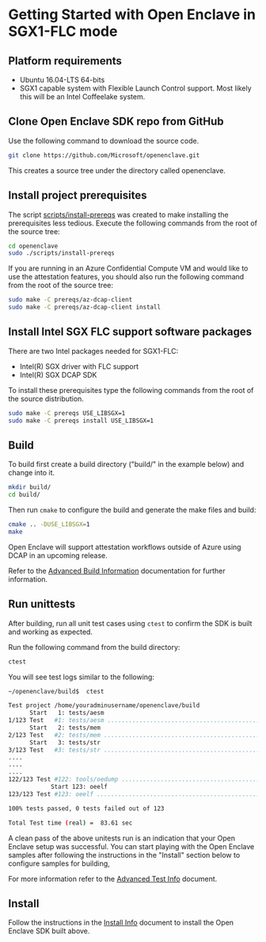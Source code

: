 # Getting Started with Open Enclave in SGX1-FLC mode

## Platform requirements

- Ubuntu 16.04-LTS 64-bits
- SGX1 capable system with Flexible Launch Control support. Most likely this will be an Intel Coffeelake system.

## Clone Open Enclave SDK repo from GitHub

Use the following command to download the source code.

```bash
git clone https://github.com/Microsoft/openenclave.git
```

This creates a source tree under the directory called openenclave.

## Install project prerequisites

The script [scripts/install-prereqs](/scripts/install-prereqs) was created to make installing the prerequisites less tedious. Execute the following commands from the root of the source tree:

```bash
cd openenclave
sudo ./scripts/install-prereqs
```

If you are running in an Azure Confidential Compute VM and would like to use the attestation features, you should also run the following command from the root of the source tree:

```bash
sudo make -C prereqs/az-dcap-client
sudo make -C prereqs/az-dcap-client install
```

## Install Intel SGX FLC support software packages

There are two Intel packages needed for SGX1-FLC:

- Intel(R) SGX driver with FLC support
- Intel(R) SGX DCAP SDK

To install these prerequisites type the following commands from the root of
the source distribution.

```bash
sudo make -C prereqs USE_LIBSGX=1
sudo make -C prereqs install USE_LIBSGX=1
```

## Build

To build first create a build directory ("build/" in the example below) and change into it.

```bash
mkdir build/
cd build/
```

Then run `cmake` to configure the build and generate the make files and build:

```bash
cmake .. -DUSE_LIBSGX=1
make
```

Open Enclave will support attestation workflows outside of Azure using DCAP in an upcoming release.

Refer to the [Advanced Build Information](advancedBuildInfo.md) documentation for further information.

## Run unittests

After building, run all unit test cases using `ctest` to confirm the SDK is built and working as expected.

Run the following command from the build directory:

```bash
ctest
```

You will see test logs similar to the following:

```bash
~/openenclave/build$  ctest

Test project /home/youradminusername/openenclave/build
      Start   1: tests/aesm
1/123 Test   #1: tests/aesm ...............................................................................................................   Passed    0.98 sec
      Start   2: tests/mem
2/123 Test   #2: tests/mem ................................................................................................................   Passed    0.00 sec
      Start   3: tests/str
3/123 Test   #3: tests/str ................................................................................................................   Passed    0.00 sec
....
....
....
122/123 Test #122: tools/oedump .............................................................................................................   Passed    0.00 sec
            Start 123: oeelf
123/123 Test #123: oeelf ....................................................................................................................   Passed    0.00 sec

100% tests passed, 0 tests failed out of 123

Total Test time (real) =  83.61 sec
```

A clean pass of the above unitests run is an indication that your Open Enclave setup was successful. You can start playing with the Open Enclave samples after following the instructions in the "Install" section below to configure samples for building,

For more information refer to the [Advanced Test Info](AdvancedTestInfo.md) document.

## Install

Follow the instructions in the [Install Info](InstallInfo.md) document to install the Open Enclave SDK built above.
